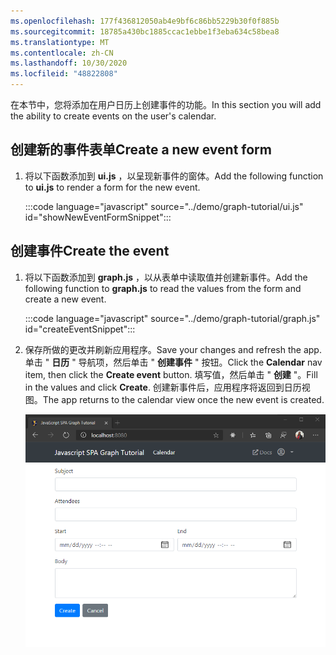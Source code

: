 ```yaml
---
ms.openlocfilehash: 177f436812050ab4e9bf6c86bb5229b30f0f885b
ms.sourcegitcommit: 18785a430bc1885ccac1ebbe1f3eba634c58bea8
ms.translationtype: MT
ms.contentlocale: zh-CN
ms.lasthandoff: 10/30/2020
ms.locfileid: "48822808"
---
```

<!-- markdownlint-disable MD002 MD041 -->

<span data-ttu-id="32f53-101">在本节中，您将添加在用户日历上创建事件的功能。</span><span class="sxs-lookup"><span data-stu-id="32f53-101">In this section you will add the ability to create events on the user's calendar.</span></span>

## <a name="create-a-new-event-form"></a><span data-ttu-id="32f53-102">创建新的事件表单</span><span class="sxs-lookup"><span data-stu-id="32f53-102">Create a new event form</span></span>

1. <span data-ttu-id="32f53-103">将以下函数添加到 **ui.js** ，以呈现新事件的窗体。</span><span class="sxs-lookup"><span data-stu-id="32f53-103">Add the following function to **ui.js** to render a form for the new event.</span></span>

    :::code language="javascript" source="../demo/graph-tutorial/ui.js" id="showNewEventFormSnippet":::

## <a name="create-the-event"></a><span data-ttu-id="32f53-104">创建事件</span><span class="sxs-lookup"><span data-stu-id="32f53-104">Create the event</span></span>

1. <span data-ttu-id="32f53-105">将以下函数添加到 **graph.js** ，以从表单中读取值并创建新事件。</span><span class="sxs-lookup"><span data-stu-id="32f53-105">Add the following function to **graph.js** to read the values from the form and create a new event.</span></span>

    :::code language="javascript" source="../demo/graph-tutorial/graph.js" id="createEventSnippet":::

1. <span data-ttu-id="32f53-106">保存所做的更改并刷新应用程序。</span><span class="sxs-lookup"><span data-stu-id="32f53-106">Save your changes and refresh the app.</span></span> <span data-ttu-id="32f53-107">单击 " **日历** " 导航项，然后单击 " **创建事件** " 按钮。</span><span class="sxs-lookup"><span data-stu-id="32f53-107">Click the **Calendar** nav item, then click the **Create event** button.</span></span> <span data-ttu-id="32f53-108">填写值，然后单击 " **创建** "。</span><span class="sxs-lookup"><span data-stu-id="32f53-108">Fill in the values and click **Create**.</span></span> <span data-ttu-id="32f53-109">创建新事件后，应用程序将返回到日历视图。</span><span class="sxs-lookup"><span data-stu-id="32f53-109">The app returns to the calendar view once the new event is created.</span></span>

    ![新事件表单的屏幕截图](images/create-event-01.png)
